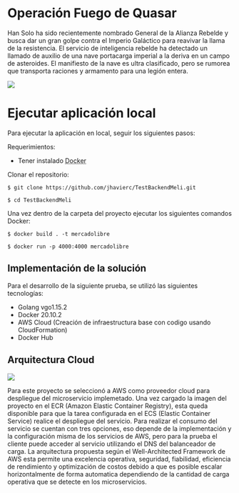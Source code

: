 # Operación Fuego de Quasar

Han Solo ha sido recientemente nombrado General de la Alianza Rebelde y busca dar un gran golpe contra el Imperio Galáctico para reavivar la llama de la resistencia.
El servicio de inteligencia rebelde ha detectado un llamado de auxilio de una nave portacarga imperial a la deriva en un campo de asteroides. El manifiesto de la nave es ultra clasificado, pero se rumorea que transporta raciones y armamento para una legión entera.

![](https://matthcep.s3.amazonaws.com/Screen+Shot+2021-01-24+at+6.41.27+PM.png)

Ejecutar aplicación local
=============
Para ejecutar la aplicación en local, seguir los siguientes pasos:

Requerimientos:

* Tener instalado <abbr title="Docker">Docker</abbr>

Clonar el repositorio:

`$ git clone https://github.com/jhavierc/TestBackendMeli.git`

`$ cd TestBackendMeli`

Una vez dentro de la carpeta del proyecto ejecutar los siguientes comandos Docker:

`$ docker build . -t mercadolibre`

`$ docker run -p 4000:4000 mercadolibre`
 
## Implementación de la solución
Para el desarrollo de la siguiente prueba, se utilizó las siguientes tecnologías:

- Golang vgo1.15.2
- Docker 20.10.2
- AWS Cloud (Creación de infraestructura base con codigo usando CloudFormation)
- Docker Hub

## Arquitectura Cloud

![](https://matthcep.s3.amazonaws.com/mercadolibre_architecture.png)

Para este proyecto se seleccionó a AWS como proveedor cloud para despliegue del microservicio implemetado.
Una vez cargado la imagen del proyecto en el ECR (Amazon Elastic Container Registry), esta queda disponible para que la tarea configurada en el ECS (Elastic Container Service) realice el despliegue del servicio.
Para realizar el consumo del servicio se cuentan con tres opciones, eso depende de la implementación y la configuración misma de los servicios de AWS, pero para la prueba el cliente puede acceder al servicio utilizando el DNS del balanceador de carga.
La arquitectura propuesta según el Well-Architected Framework de AWS esta permite una excelencia operativa, seguridad, fiabilidad, eficiencia de rendimiento y optimización de costos debido a que es posible escalar horizontalmente de forma automatica dependiendo de la cantidad de carga operativa que se detecte en los microservicios.
